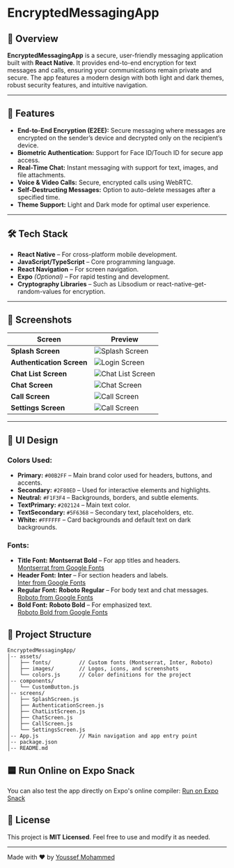 # EncryptedMessagingApp

## 📌 Overview
**EncryptedMessagingApp** is a secure, user-friendly messaging application built with **React Native**. It provides end-to-end encryption for text messages and calls, ensuring your communications remain private and secure. The app features a modern design with both light and dark themes, robust security features, and intuitive navigation.

---

## 🚀 Features
- **End-to-End Encryption (E2EE):** Secure messaging where messages are encrypted on the sender’s device and decrypted only on the recipient’s device.
- **Biometric Authentication:** Support for Face ID/Touch ID for secure app access.
- **Real-Time Chat:** Instant messaging with support for text, images, and file attachments.
- **Voice & Video Calls:** Secure, encrypted calls using WebRTC.
- **Self-Destructing Messages:** Option to auto-delete messages after a specified time.
- **Theme Support:** Light and Dark mode for optimal user experience.

---

## 🛠️ Tech Stack
- **React Native** – For cross-platform mobile development.
- **JavaScript/TypeScript** – Core programming language.
- **React Navigation** – For screen navigation.
- **Expo** *(Optional)* – For rapid testing and development.
- **Cryptography Libraries** – Such as Libsodium or react-native-get-random-values for encryption.

---

## 📸 Screenshots

| Screen             | Preview                                                         |
|----------------------------|-----------------------------------------------------------------|
| **Splash Screen**          | ![Splash Screen](./assets/images/SplashScreen.png)              |
| **Authentication Screen**  | ![Login Screen](./assets/images/AuthenticationScreen.png)       |
| **Chat List Screen**       | ![Chat List Screen](./assets/images/ChatListScreen.png)         |
| **Chat Screen**            | ![Chat Screen](./assets/images/ChatScreen.png)                  |
| **Call Screen**            | ![Call Screen](./assets/images/CallScreen.png)                  |
| **Settings Screen**        | ![Call Screen](./assets/images/SettingScreens.png)              |

---

## 🎨 UI Design

### Colors Used:
- **Primary:** `#00B2FF` – Main brand color used for headers, buttons, and accents.
- **Secondary:** `#2F80ED` – Used for interactive elements and highlights.
- **Neutral:** `#F1F3F4` – Backgrounds, borders, and subtle elements.
- **TextPrimary:** `#202124` – Main text color.
- **TextSecondary:** `#5F6368` – Secondary text, placeholders, etc.
- **White:** `#FFFFFF` – Card backgrounds and default text on dark backgrounds.

### Fonts:
- **Title Font:** **Montserrat Bold** – For app titles and headers.  
  [Montserrat from Google Fonts](https://fonts.google.com/specimen/Montserrat)
- **Header Font:** **Inter** – For section headers and labels.  
  [Inter from Google Fonts](https://fonts.google.com/specimen/Inter)
- **Regular Font:** **Roboto Regular** – For body text and chat messages.  
  [Roboto from Google Fonts](https://fonts.google.com/specimen/Roboto)
- **Bold Font:** **Roboto Bold** – For emphasized text.  
  [Roboto Bold from Google Fonts](https://fonts.google.com/specimen/Roboto)

## 📂 Project Structure
```
EncryptedMessagingApp/
│-- assets/
│   ├── fonts/         // Custom fonts (Montserrat, Inter, Roboto)
│   ├── images/        // Logos, icons, and screenshots
│   └── colors.js      // Color definitions for the project
│-- components/
│   └── CustomButton.js
│-- screens/
│   ├── SplashScreen.js
│   ├── AuthenticationScreen.js
│   ├── ChatListScreen.js
│   ├── ChatScreen.js
│   ├── CallScreen.js
│   └── SettingsScreen.js
│-- App.js             // Main navigation and app entry point
│-- package.json
│-- README.md
```

## 🟦 Run Online on Expo Snack

You can also test the app directly on Expo's online compiler:
[Run on Expo S](https://snack.expo.dev/@youssef_mohamed/encrypted-messaging-app?platform=android)[nack](https://snack.expo.dev/@youssef_mohamed/encrypted-messaging-app?platform=android)

## 📜 License
This project is **MIT Licensed**. Feel free to use and modify it as needed.

---
Made with ❤️ by [Youssef Mohammed](https://github.com/Youssef-Mohammed72)
